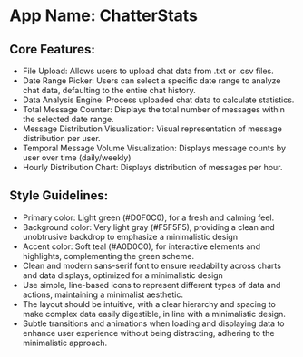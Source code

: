 # **App Name**: ChatterStats

## Core Features:

- File Upload: Allows users to upload chat data from .txt or .csv files.
- Date Range Picker: Users can select a specific date range to analyze chat data, defaulting to the entire chat history.
- Data Analysis Engine: Process uploaded chat data to calculate statistics.
- Total Message Counter: Displays the total number of messages within the selected date range.
- Message Distribution Visualization: Visual representation of message distribution per user.
- Temporal Message Volume Visualization: Displays message counts by user over time (daily/weekly)
- Hourly Distribution Chart: Displays distribution of messages per hour.

## Style Guidelines:

- Primary color: Light green (#D0F0C0), for a fresh and calming feel.
- Background color: Very light gray (#F5F5F5), providing a clean and unobtrusive backdrop to emphasize a minimalistic design
- Accent color: Soft teal (#A0D0C0), for interactive elements and highlights, complementing the green scheme.
- Clean and modern sans-serif font to ensure readability across charts and data displays, optimized for a minimalistic design
- Use simple, line-based icons to represent different types of data and actions, maintaining a minimalist aesthetic.
- The layout should be intuitive, with a clear hierarchy and spacing to make complex data easily digestible, in line with a minimalistic design.
- Subtle transitions and animations when loading and displaying data to enhance user experience without being distracting, adhering to the minimalistic approach.